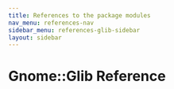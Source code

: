 ```yaml
---
title: References to the package modules
nav_menu: references-nav
sidebar_menu: references-glib-sidebar
layout: sidebar
---
```

# Gnome::Glib Reference
